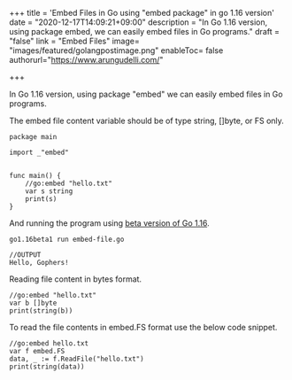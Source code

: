 +++
title = 'Embed Files in Go using "embed package" in go 1.16 version'
date = "2020-12-17T14:09:21+09:00"
description = "In Go 1.16 version, using package embed, we can easily embed files in Go programs."
draft = "false"
link = "Embed Files"
image= "images/featured/golangpostimage.png"
enableToc= false
authorurl="https://www.arungudelli.com/"



+++

In Go 1.16 version, using package "embed" we can easily embed files in Go programs.

The embed file content variable should be of type string, []byte, or FS only.

```
package main

import _"embed"


func main() {
	//go:embed "hello.txt"
	var s string
	print(s)
}
```

And running the program using [beta version of Go 1.16](https://golangtutorial.dev/news/go-beta-1.16-released/).


```
go1.16beta1 run embed-file.go

//OUTPUT
Hello, Gophers!
```

Reading file content in bytes format.
```
//go:embed "hello.txt"
var b []byte
print(string(b))
```

To read the file contents in embed.FS format use the below code snippet.

```
//go:embed hello.txt
var f embed.FS
data, _ := f.ReadFile("hello.txt")
print(string(data))
```

